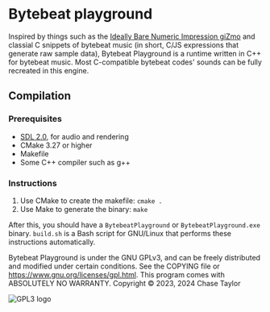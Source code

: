 # Bytebeat playground
Inspired by things such as the [Ideally Bare Numeric Impression giZmo](http://viznut.fi/ibniz/) and classial C snippets of bytebeat music (in short, C/JS expressions that generate raw sample data), Bytebeat Playground is a runtime written in C++ for bytebeat music. Most C-compatible bytebeat codes' sounds can be fully recreated in this engine.

## Compilation
### Prerequisites
* [SDL 2.0](https://www.libsdl.org/), for audio and rendering
* CMake 3.27 or higher
* Makefile
* Some C++ compiler such as g++
### Instructions
1. Use CMake to create the makefile: `cmake .`
2. Use Make to generate the binary: `make`

After this, you should have a `BytebeatPlayground` or `BytebeatPlayground.exe` binary. `build.sh` is a Bash script for GNU/Linux that performs these instructions automatically.

Bytebeat Playground is under the GNU GPLv3, and can be freely distributed and modified under certain conditions. See the COPYING file or <https://www.gnu.org/licenses/gpl.html>. This program comes with ABSOLUTELY NO WARRANTY.
Copyright © 2023, 2024 Chase Taylor

![GPL3 logo](https://www.gnu.org/graphics/gplv3-with-text-136x68.png)
